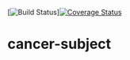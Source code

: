 [![Build Status](https://travis-ci.com/cancer-study/cancer-subject.svg?branch=develop)][![Coverage Status](https://coveralls.io/repos/github/cancer-study/cancer-subject/badge.svg?branch=develop)](https://coveralls.io/github/cancer-study/cancer-subject?branch=develop)

# cancer-subject

